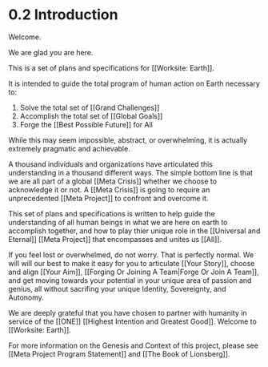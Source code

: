 # 0.2 Introduction
Welcome. 

We are glad you are here. 

This is a set of plans and specifications for [[Worksite: Earth]].  

It is intended to guide the total program of human action on Earth necessary to: 

1. Solve the total set of [[Grand Challenges]] 
2. Accomplish the total set of [[Global Goals]]  
3. Forge the [[Best Possible Future]] for All 

While this may seem impossible, abstract, or overwhelming, it is actually extremely pragmatic and achievable. 

A thousand individuals and organizations have articulated this understanding in a thousand different ways. The simple bottom line is that we are all part of a global [[Meta Crisis]] whether we choose to acknowledge it or not. A [[Meta Crisis]] is going to require an unprecedented [[Meta Project]] to confront and overcome it. 

This set of plans and specifications is written to help guide the understanding of all human beings in what we are here on earth to accomplish together, and how to play thier unique role in the [[Universal and Eternal]] [[Meta Project]] that encompasses and unites us [[All]]. 

If you feel lost or overwhelmed, do not worry. That is perfectly normal. We will will our best to make it easy for you to articulate [[Your Story]], choose and align [[Your Aim]], [[Forging Or Joining A Team|Forge Or Join A Team]], and get moving towards your potential in your unique area of passion and genius, all without sacrifing your unique Identity, Sovereignty, and Autonomy. 

We are deeply grateful that you have chosen to partner with humanity in service of the [[ONE]] [[Highest Intention and Greatest Good]]. Welcome to [[Worksite: Earth]]. 

For more information on the Genesis and Context of this project, please see [[Meta Project Program Statement]] and [[The Book of Lionsberg]]. 